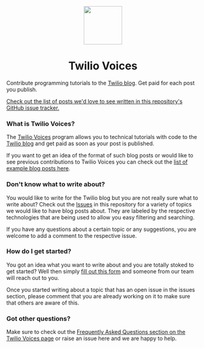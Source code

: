 <p align="center">
<img src="https://www.twilio.com/marketing/bundles/company-brand/img/logos/red/twilio-mark-red.svg" width="100">
<h1 align="center">Twilio Voices</h1>
</p>
<p>
Contribute programming tutorials to the <a href="https://www.twilio.com/blog">Twilio blog</a>. Get paid for each post you publish.
</p>
<p>
<a href="https://github.com/twilio/voices/issues">Check out the list of posts we'd love to see written in this repository's GitHub issue tracker.</a>
</p>

### What is Twilio Voices?

The [Twilio Voices](https://twiliovoices.com) program allows you to technical tutorials with code to the [Twilio blog](https://www.twilio.com/blog) and get paid as soon as your post is published.

If you want to get an idea of the format of such blog posts or would like to see previous contributions to Twilio Voices you can check out the [list of example blog posts here](http://twiliovoices.com).

### Don't know what to write about?

You would like to write for the Twilio blog but you are not really sure what to write about? Check out the [Issues](https://github.com/twilio/voices/issues) in this repository for a variety of topics we would like to have blog posts about. They are labeled by the respective technologies that are being used to allow you easy filtering and searching.

If you have any questions about a certain topic or any suggestions, you are welcome to add a comment to the respective issue.

### How do I get started?

You got an idea what you want to write about and you are totally stoked to get started? Well then simply [fill out this form](https://bit.ly/twilio-voices) and someone from our team will reach out to you.

Once you started writing about a topic that has an open issue in the issues section, please comment that you are already working on it to make sure that others are aware of this.

### Got other questions?

Make sure to check out the [Frequently Asked Questions section on the Twilio Voices page](http://twiliovoices.com) or raise an issue here and we are happy to help.

